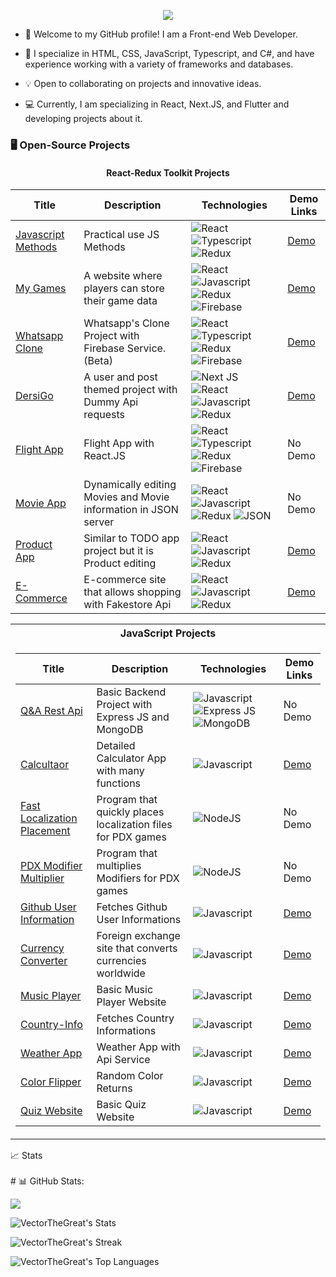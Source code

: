 <p align="center">
<a style href="https://github.com/VectortheGreat">
    <img src="https://github-stats-alpha.vercel.app/api?username=VectortheGreat&cc=22272e&tc=37BCF6&ic=fff&bc=0000">
</a>

</p>

* 👋 Welcome to my GitHub profile! I am a Front-end Web Developer.

* 📖 I specialize in HTML, CSS, JavaScript, Typescript, and C#, and have experience working with a variety of frameworks and databases.

* 💡 Open to collaborating on projects and innovative ideas. 

* 💻 Currently, I am specializing in React, Next.JS, and Flutter and developing projects about it.

### 🖥️ Open-Source Projects
#### <p align="center">React-Redux Toolkit Projects</p>
| **Title** | **Description** | **Technologies** | **Demo Links** |
| --- | --- | --- | --- |
| [Javascript Methods](https://github.com/VectortheGreat/Javascript-Methods) | Practical use JS Methods | ![React](https://img.shields.io/badge/React-black?style=flat-square&logo=react&logoColor=blue) ![Typescript](https://img.shields.io/badge/Typescript-black?style=flat-square&logo=typescript&logoColor=blue) ![Redux](https://img.shields.io/badge/Redux-black?style=flat-square&logo=redux&logoColor=purple) | [Demo](https://javascriptmethods.netlify.app) |
| [My Games](https://github.com/VectortheGreat/Flight-app) | A website where players can store their game data | ![React](https://img.shields.io/badge/React-black?style=flat-square&logo=react&logoColor=blue) ![Javascript](https://img.shields.io/badge/Javascript-black?style=flat-square&logo=javascript&logoColor=yellow) ![Redux](https://img.shields.io/badge/Redux-black?style=flat-square&logo=redux&logoColor=purple) ![Firebase](https://img.shields.io/badge/Firebase-black?style=flat-square&logo=firebase&logoColor=orange) | [Demo](https://my-games.netlify.app/) |
| [Whatsapp Clone](https://github.com/VectortheGreat/Whatsapp-Clone---React) | Whatsapp's Clone Project with Firebase Service. (Beta) | ![React](https://img.shields.io/badge/React-black?style=flat-square&logo=react&logoColor=blue) ![Typescript](https://img.shields.io/badge/Typescript-black?style=flat-square&logo=typescript&logoColor=blue) ![Redux](https://img.shields.io/badge/Redux-black?style=flat-square&logo=redux&logoColor=purple) ![Firebase](https://img.shields.io/badge/Firebase-black?style=flat-square&logo=firebase&logoColor=orange) | [Demo](https://whatsapp-clone-vector.netlify.app/) |
| [DersiGo](https://github.com/VectortheGreat/Flight-app) | A user and post themed project with Dummy Api requests | ![Next JS](https://img.shields.io/badge/Next.Js-black?style=flat&logo=next.js&color=black) ![React](https://img.shields.io/badge/React-black?style=flat-square&logo=react&logoColor=blue) ![Javascript](https://img.shields.io/badge/Javascript-black?style=flat-square&logo=javascript&logoColor=yellow) ![Redux](https://img.shields.io/badge/Redux-black?style=flat-square&logo=redux&logoColor=purple) | [Demo](https:/dersigo.vercel.app) |
| [Flight App](https://github.com/VectortheGreat/Flight-app) | Flight App with React.JS | ![React](https://img.shields.io/badge/React-black?style=flat-square&logo=react&logoColor=blue) ![Typescript](https://img.shields.io/badge/Typescript-black?style=flat-square&logo=typescript&logoColor=blue) ![Redux](https://img.shields.io/badge/Redux-black?style=flat-square&logo=redux&logoColor=purple) ![Firebase](https://img.shields.io/badge/Firebase-black?style=flat-square&logo=firebase&logoColor=orange) | No Demo |
| [Movie App](https://github.com/VectortheGreat/Movie-App-React-Redux) | Dynamically editing Movies and Movie information in JSON server | ![React](https://img.shields.io/badge/React-black?style=flat-square&logo=react&logoColor=blue) ![Javascript](https://img.shields.io/badge/Javascript-black?style=flat-square&logo=javascript&logoColor=yellow) ![Redux](https://img.shields.io/badge/Redux-black?style=flat-square&logo=redux&logoColor=purple) ![JSON](https://img.shields.io/badge/JSON-black?style=flat-square&logo=json&logoColor=green) | No Demo |
| [Product App](https://github.com/VectortheGreat/Product-App) | Similar to TODO app project but it is Product editing | ![React](https://img.shields.io/badge/React-black?style=flat-square&logo=react&logoColor=blue) ![Javascript](https://img.shields.io/badge/Javascript-black?style=flat-square&logo=javascript&logoColor=yellow) ![Redux](https://img.shields.io/badge/Redux-black?style=flat-square&logo=redux&logoColor=purple) | [Demo](https://product-app-vector.netlify.app/) |
| [E-Commerce](https://github.com/VectortheGreat/E-Commerce-React-Redux-) | E-commerce site that allows shopping with Fakestore Api | ![React](https://img.shields.io/badge/React-black?style=flat-square&logo=react&logoColor=blue) ![Javascript](https://img.shields.io/badge/Javascript-black?style=flat-square&logo=javascript&logoColor=yellow) ![Redux](https://img.shields.io/badge/Redux-black?style=flat-square&logo=redux&logoColor=purple) | [Demo](https://e-commerce-vector-shop.netlify.app/) |


<table>
<tr><th>JavaScript Projects </th></tr>
<tr><td>
  
| **Title** | **Description** | **Technologies** | **Demo Links** |
| --- | --- | --- | --- |
| [Q&A Rest Api](https://github.com/VectortheGreat/Question-Answer-Rest-Api)|Basic Backend Project with Express JS and MongoDB | ![Javascript](https://img.shields.io/badge/Javascript-black?style=flat-square&logo=javascript&logoColor=yellow) ![Express JS](https://img.shields.io/badge/ExpressJS-black?style=flat-square&logo=express&logoColor=white) ![MongoDB](https://img.shields.io/badge/MongoDB-black?style=flat-square&logo=mongodb&logoColor=green)| No Demo |
| [Calcultaor](https://github.com/VectortheGreat/Calculator)|Detailed Calculator App with many functions| ![Javascript](https://img.shields.io/badge/Javascript-black?style=flat-square&logo=javascript&logoColor=yellow)| [Demo](https://calculator-project-vector.netlify.app/) |
| [Fast Localization Placement](https://github.com/VectortheGreat/Fast-Localization-Placement)|Program that quickly places localization files for PDX games| ![NodeJS](https://img.shields.io/badge/NodeJS-black?style=flat-square&logo=node.js&logoColor=green)| No Demo |
| [PDX Modifier Multiplier](https://github.com/VectortheGreat/Fast-Localization-Placement)|Program that multiplies Modifiers for PDX games| ![NodeJS](https://img.shields.io/badge/NodeJS-black?style=flat-square&logo=node.js&logoColor=green)|  No Demo |
| [Github User Information](https://github.com/VectortheGreat/Github-User-Information)|Fetches Github User Informations| ![Javascript](https://img.shields.io/badge/Javascript-black?style=flat-square&logo=javascript&logoColor=yellow)| [Demo](https://github-fetch-user-info-demo.netlify.app/) |
| [Currency Converter](https://github.com/VectortheGreat/Currency-Converter)|Foreign exchange site that converts currencies worldwide| ![Javascript](https://img.shields.io/badge/Javascript-black?style=flat-square&logo=javascript&logoColor=yellow)| [Demo](https://currency-project-vector.netlify.app/) |
| [Music Player](https://github.com/VectortheGreat/Music-Player)|Basic Music Player Website| ![Javascript](https://img.shields.io/badge/Javascript-black?style=flat-square&logo=javascript&logoColor=yellow)| [Demo](https://music-player-vector.netlify.app/) |
| [Country-Info](https://github.com/VectortheGreat/Country-Info)|Fetches Country Informations| ![Javascript](https://img.shields.io/badge/Javascript-black?style=flat-square&logo=javascript&logoColor=yellow)|[Demo](https://github.com/VectortheGreat/Country-Info) |
| [Weather App](https://github.com/VectortheGreat/Weather-App)|Weather App with Api Service| ![Javascript](https://img.shields.io/badge/Javascript-black?style=flat-square&logo=javascript&logoColor=yellow)|[Demo](https://weather-app-vector.netlify.app/) |
| [Color Flipper](https://github.com/VectortheGreat/Color-Flipper)|Random Color Returns| ![Javascript](https://img.shields.io/badge/Javascript-black?style=flat-square&logo=javascript&logoColor=yellow)|[Demo](https://color-flipper-vector.netlify.app/) |
| [Quiz Website](https://github.com/VectortheGreat/Quiz-Website)|Basic Quiz Website| ![Javascript](https://img.shields.io/badge/Javascript-black?style=flat-square&logo=javascript&logoColor=yellow)|[Demo](https://quiz-project-vector.netlify.app/) |

 </table>




<summary>📈 Stats</summary>
<br>
# 📊 GitHub Stats:

![](http://github-profile-summary-cards.vercel.app/api/cards/profile-details?username=VectorTheGreat&theme=dracula) 

![VectorTheGreat's Stats](https://github-readme-stats.vercel.app/api?username=VectorTheGreat&theme=react&show_icons=true&hide_border=true&count_private=true)

![VectorTheGreat's Streak](https://github-readme-streak-stats.herokuapp.com/?user=VectorTheGreat&theme=react&hide_border=true)

![VectorTheGreat's Top Languages](https://github-readme-stats.vercel.app/api/top-langs/?username=VectorTheGreat&theme=react&show_icons=true&hide_border=true&layout=compact)
